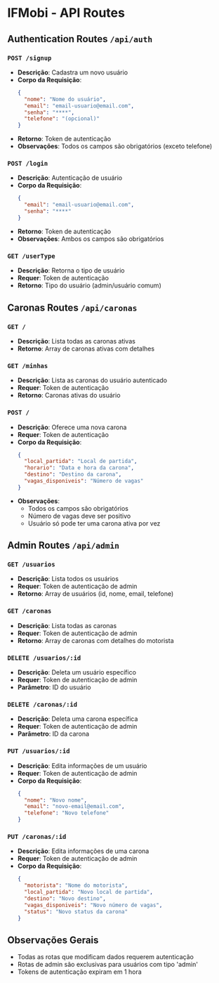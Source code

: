# IFMobi - API Routes

## Authentication Routes `/api/auth`

### `POST /signup`
- **Descrição**: Cadastra um novo usuário
- **Corpo da Requisição**:
  ```json
  {
    "nome": "Nome do usuário",
    "email": "email-usuario@email.com",
    "senha": "****",
    "telefone": "(opcional)"
  }
  ```
- **Retorno**: Token de autenticação
- **Observações**: Todos os campos são obrigatórios (exceto telefone)

### `POST /login`
- **Descrição**: Autenticação de usuário
- **Corpo da Requisição**:
  ```json
  {
    "email": "email-usuario@email.com",
    "senha": "****"
  }
  ```
- **Retorno**: Token de autenticação
- **Observações**: Ambos os campos são obrigatórios

### `GET /userType`
- **Descrição**: Retorna o tipo de usuário
- **Requer**: Token de autenticação
- **Retorno**: Tipo do usuário (admin/usuário comum)

## Caronas Routes `/api/caronas`

### `GET /`
- **Descrição**: Lista todas as caronas ativas
- **Retorno**: Array de caronas ativas com detalhes

### `GET /minhas`
- **Descrição**: Lista as caronas do usuário autenticado
- **Requer**: Token de autenticação
- **Retorno**: Caronas ativas do usuário

### `POST /`
- **Descrição**: Oferece uma nova carona
- **Requer**: Token de autenticação
- **Corpo da Requisição**:
  ```json
  {
    "local_partida": "Local de partida",
    "horario": "Data e hora da carona",
    "destino": "Destino da carona",
    "vagas_disponiveis": "Número de vagas"
  }
  ```
- **Observações**: 
  - Todos os campos são obrigatórios
  - Número de vagas deve ser positivo
  - Usuário só pode ter uma carona ativa por vez

## Admin Routes `/api/admin`

### `GET /usuarios`
- **Descrição**: Lista todos os usuários
- **Requer**: Token de autenticação de admin
- **Retorno**: Array de usuários (id, nome, email, telefone)

### `GET /caronas`
- **Descrição**: Lista todas as caronas
- **Requer**: Token de autenticação de admin
- **Retorno**: Array de caronas com detalhes do motorista

### `DELETE /usuarios/:id`
- **Descrição**: Deleta um usuário específico
- **Requer**: Token de autenticação de admin
- **Parâmetro**: ID do usuário

### `DELETE /caronas/:id`
- **Descrição**: Deleta uma carona específica
- **Requer**: Token de autenticação de admin
- **Parâmetro**: ID da carona

### `PUT /usuarios/:id`
- **Descrição**: Edita informações de um usuário
- **Requer**: Token de autenticação de admin
- **Corpo da Requisição**:
  ```json
  {
    "nome": "Novo nome",
    "email": "novo-email@email.com",
    "telefone": "Novo telefone"
  }
  ```

### `PUT /caronas/:id`
- **Descrição**: Edita informações de uma carona
- **Requer**: Token de autenticação de admin
- **Corpo da Requisição**:
  ```json
  {
    "motorista": "Nome do motorista",
    "local_partida": "Novo local de partida",
    "destino": "Novo destino",
    "vagas_disponiveis": "Novo número de vagas",
    "status": "Novo status da carona"
  }
  ```

## Observações Gerais
- Todas as rotas que modificam dados requerem autenticação
- Rotas de admin são exclusivas para usuários com tipo 'admin'
- Tokens de autenticação expiram em 1 hora
